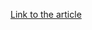 [Link to the article](https://unit42.paloaltonetworks.com/threat-assessment-hangover-threat-group/)
